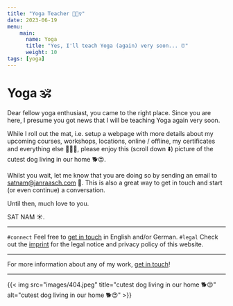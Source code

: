 ```yaml
---
title: "Yoga Teacher 🧘🏻‍♀️"
date: 2023-06-19
menu:
    main:
      name: Yoga
      title: "Yes, I'll teach Yoga (again) very soon... ⏰"
      weight: 10
tags: [yoga]
---
```


# Yoga 🕉

Dear fellow yoga enthusiast, you came to the right place. Since you are here, I presume you got news that I will be teaching Yoga again very soon. 

While I roll out the mat, i.e. setup a webpage with more details about my upcoming courses, workshops, locations, online / offline, my certificates and everything else 🤩😋😁, please enjoy this (scroll down ⬇️) picture of the cutest dog living in our home 🐕😍. 

Whilst you wait, let me know that you are doing so by sending an email to [satnam@janraasch.com](mailto:satnam@janraasch.com) 📧. This is also a great way to get in touch and start (or even continue) a conversation.

Until then, much love to you.

SAT NAM ☀️.


---

`#connect` Feel free to [get in touch][satnam-mail-url] in English and/or German.
`#legal` Check out the [imprint][imprint-url] for the legal notice and privacy policy of this website.

---

For more information about any of my work, [get in touch][satnam-mail-url]!

---

{{< img src="images/404.jpeg" title="cutest dog living in our home 🐕😍" alt="cutest dog living in our home 🐕😍" >}}

[satnam-mail-url]: mailto:satnam@janraasch.com
[imprint-url]: /imprint/
